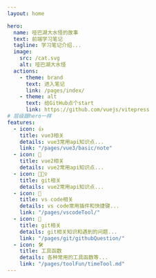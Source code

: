 ```yaml
---
layout: home

hero:
  name: 哑巴湖大水怪的故事
  text: 前端学习笔记
  tagline: 学习笔记介绍...
  image:
    src: /cat.svg
    alt: 哑巴湖大水怪
  actions:
    - theme: brand
      text: 进入笔记
      link: /pages/index/
    - theme: alt
      text: 给GitHub点个start
      link: https://github.com/vuejs/vitepress
# 层级跟hero一样
features:
  - icon: 👍
    title: vue3相关
    details: vue3常用api知识点...
    link: "/pages/vue3/basic/note"
  - icon: 🖖
    title: vue2相关
    details: vue2常用api知识点...
  - icon: 🧚🏼‍♀️
    title: git相关
    details: vue2常用api知识点...
  - icon: 🥳
    title: vs code相关
    details: vs code常用插件和快捷键...
    link: "/pages/vscodeTool/"
  - icon: 🤪
    title: git相关
    details: git相关知识和遇到的问题...
    link: "/pages/git/githubQuestion/"
  - icon: 🛠️
    title: 工具函数
    details: 各种常用的工具函数等...
    link: "/pages/toolFun/timeTool.md"
---
```

